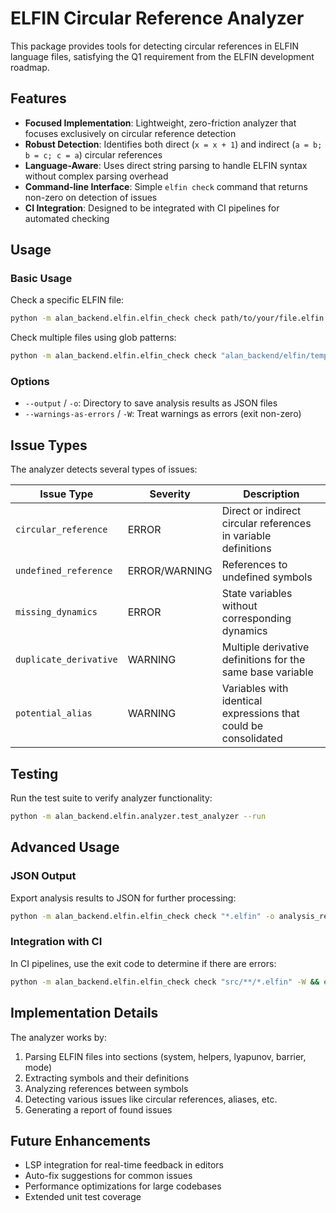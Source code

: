 # ELFIN Circular Reference Analyzer

This package provides tools for detecting circular references in ELFIN language files, satisfying the Q1 requirement from the ELFIN development roadmap.

## Features

- **Focused Implementation**: Lightweight, zero-friction analyzer that focuses exclusively on circular reference detection
- **Robust Detection**: Identifies both direct (`x = x + 1`) and indirect (`a = b; b = c; c = a`) circular references
- **Language-Aware**: Uses direct string parsing to handle ELFIN syntax without complex parsing overhead
- **Command-line Interface**: Simple `elfin check` command that returns non-zero on detection of issues
- **CI Integration**: Designed to be integrated with CI pipelines for automated checking

## Usage

### Basic Usage

Check a specific ELFIN file:

```bash
python -m alan_backend.elfin.elfin_check check path/to/your/file.elfin
```

Check multiple files using glob patterns:

```bash
python -m alan_backend.elfin.elfin_check check "alan_backend/elfin/templates/**/*.elfin"
```

### Options

- `--output` / `-o`: Directory to save analysis results as JSON files
- `--warnings-as-errors` / `-W`: Treat warnings as errors (exit non-zero)

## Issue Types

The analyzer detects several types of issues:

| Issue Type | Severity | Description |
|------------|----------|-------------|
| `circular_reference` | ERROR | Direct or indirect circular references in variable definitions |
| `undefined_reference` | ERROR/WARNING | References to undefined symbols |
| `missing_dynamics` | ERROR | State variables without corresponding dynamics |
| `duplicate_derivative` | WARNING | Multiple derivative definitions for the same base variable |
| `potential_alias` | WARNING | Variables with identical expressions that could be consolidated |

## Testing

Run the test suite to verify analyzer functionality:

```bash
python -m alan_backend.elfin.analyzer.test_analyzer --run
```

## Advanced Usage

### JSON Output

Export analysis results to JSON for further processing:

```bash
python -m alan_backend.elfin.elfin_check check "*.elfin" -o analysis_results
```

### Integration with CI

In CI pipelines, use the exit code to determine if there are errors:

```bash
python -m alan_backend.elfin.elfin_check check "src/**/*.elfin" -W && echo "All files passed!" || echo "Errors found!"
```

## Implementation Details

The analyzer works by:

1. Parsing ELFIN files into sections (system, helpers, lyapunov, barrier, mode)
2. Extracting symbols and their definitions
3. Analyzing references between symbols
4. Detecting various issues like circular references, aliases, etc.
5. Generating a report of found issues

## Future Enhancements

- LSP integration for real-time feedback in editors
- Auto-fix suggestions for common issues
- Performance optimizations for large codebases
- Extended unit test coverage
